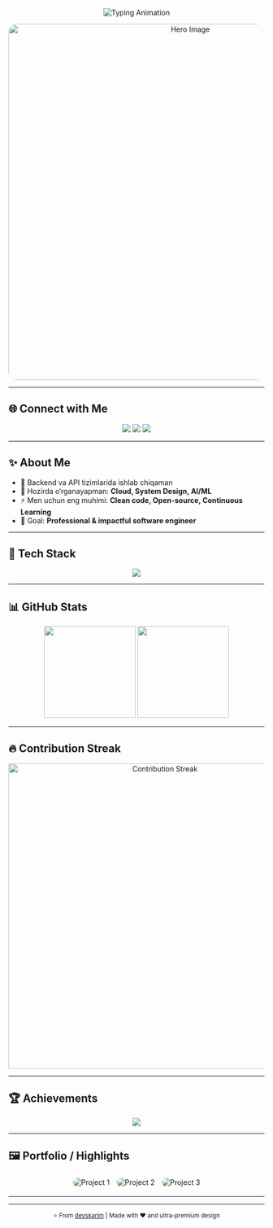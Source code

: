 <!-- README.md - Ultra Premium GitHub Profile for devskarim -->

<p align="center">
  <!-- Typing animation intro -->
  <img src="https://readme-typing-svg.demolab.com?font=Fira+Code&weight=700&size=28&duration=4000&pause=1000&color=00C2FF&center=true&vCenter=true&width=700&lines=👋+Assalomu+alaykum!;Men+Karimov+(devskarim);Full+Stack+Developer;Backend+%7C+AI%2FML+Learner;Open+Source+Contributor" alt="Typing Animation" />
</p>

<p align="center">
  <!-- Hero image - professional and stylish -->
  <img src="https://images.unsplash.com/photo-1581092335528-9931c95f0d15?fit=crop&w=900&q=80" alt="Hero Image" width="700" style="border-radius:16px;" />
</p>

---

## 🌐 Connect with Me
<p align="center">
  <a href="https://github.com/devskarim"><img src="https://img.shields.io/badge/GitHub-181717?style=for-the-badge&logo=github" /></a>
  <a href="https://t.me/krmv772"><img src="https://img.shields.io/badge/Telegram-26A5E4?style=for-the-badge&logo=telegram&logoColor=white" /></a>
  <a href="mailto:devizzatillo@gmail.com"><img src="https://img.shields.io/badge/Email-D14836?style=for-the-badge&logo=gmail&logoColor=white" /></a>
</p>

---

## ✨ About Me
- 🔭 Backend va API tizimlarida ishlab chiqaman  
- 🌱 Hozirda o‘rganayapman: **Cloud, System Design, AI/ML**  
- ⚡ Men uchun eng muhimi: **Clean code, Open-source, Continuous Learning**  
- 🎯 Goal: **Professional & impactful software engineer**

---

## 🧰 Tech Stack
<p align="center">
  <img src="https://skillicons.dev/icons?i=python,fastapi,django,flask,js,react,nodejs,postgres,mysql,mongodb,git,github,docker,linux,vscode&perline=8" />
</p>

---

## 📊 GitHub Stats
<p align="center">
  <img src="https://github-readme-stats.vercel.app/api?username=devskarim&show_icons=true&theme=radical&hide_border=false" height="180" />
  <img src="https://github-readme-stats.vercel.app/api/top-langs/?username=devskarim&layout=compact&theme=radical&hide_border=false" height="180" />
</p>

---

## 🔥 Contribution Streak
<p align="center">
  <img src="https://streak-stats.demolab.com?user=devskarim&theme=radical&hide_border=false" alt="Contribution Streak" width="600"/>
</p>

---

## 🏆 Achievements
<p align="center">
  <img src="https://github-profile-trophy.vercel.app/?username=devskarim&theme=radical&no-bg=false&margin-w=10&margin-h=10" />
</p>

---

## 🖼 Portfolio / Highlights
<p align="center">
  <img src="https://images.unsplash.com/photo-1612831660557-0ad68140f0d6?fit=crop&w=300&q=80" alt="Project 1" style="margin:5px;border-radius:12px;" />
  <img src="https://images.unsplash.com/photo-1521790797524-b2497295b8a0?fit=crop&w=300&q=80" alt="Project 2" style="margin:5px;border-radius:12px;" />
  <img src="https://images.unsplash.com/photo-1602526212307-7a3fded8c915?fit=crop&w=300&q=80" alt="Project 3" style="margin:5px;border-radius:12px;" />
</p>

---


---

<p align="center">
  <sub>⭐ From <a href="https://github.com/devskarim">devskarim</a> | Made with ❤️ and ultra-premium design</sub>
</p>
